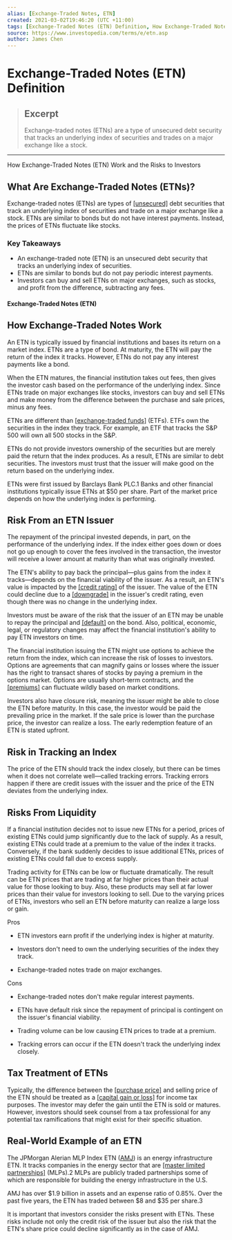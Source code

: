 ```yaml
---
alias: [Exchange-Traded Notes, ETN]
created: 2021-03-02T19:46:20 (UTC +11:00)
tags: [Exchange-Traded Notes (ETN) Definition, How Exchange-Traded Notes (ETN) Work and the Risks to Investors]
source: https://www.investopedia.com/terms/e/etn.asp
author: James Chen
---
```


# Exchange-Traded Notes (ETN) Definition

> ## Excerpt
> Exchange-traded notes (ETNs) are a type of unsecured debt security that tracks an underlying index of securities and trades on a major exchange like a stock.

---

How Exchange-Traded Notes (ETN) Work and the Risks to Investors
## What Are Exchange-Traded Notes (ETNs)?

Exchange-traded notes (ETNs) are types of [[unsecured]](https://www.investopedia.com/terms/u/unsecured.asp) debt securities that track an underlying index of securities and trade on a major exchange like a stock. ETNs are similar to bonds but do not have interest payments. Instead, the prices of ETNs fluctuate like stocks.

### Key Takeaways

-   An exchange-traded note (ETN) is an unsecured debt security that tracks an underlying index of securities.
-   ETNs are similar to bonds but do not pay periodic interest payments.
-   Investors can buy and sell ETNs on major exchanges, such as stocks, and profit from the difference, subtracting any fees.

#### Exchange-Traded Notes (ETN)

## How Exchange-Traded Notes Work

An ETN is typically issued by financial institutions and bases its return on a market index. ETNs are a type of bond. At maturity, the ETN will pay the return of the index it tracks. However, ETNs do not pay any interest payments like a bond.

When the ETN matures, the financial institution takes out fees, then gives the investor cash based on the performance of the underlying index. Since ETNs trade on major exchanges like stocks, investors can buy and sell ETNs and make money from the difference between the purchase and sale prices, minus any fees.

ETNs are different than [[exchange-traded funds]](https://www.investopedia.com/terms/e/etf.asp) (ETFs). ETFs own the securities in the index they track. For example, an ETF that tracks the S&P 500 will own all 500 stocks in the S&P.

ETNs do not provide investors ownership of the securities but are merely paid the return that the index produces. As a result, ETNs are similar to debt securities. The investors must trust that the issuer will make good on the return based on the underlying index.

ETNs were first issued by Barclays Bank PLC.1 Banks and other financial institutions typically issue ETNs at $50 per share. Part of the market price depends on how the underlying index is performing.

## Risk From an ETN Issuer

The repayment of the principal invested depends, in part, on the performance of the underlying index. If the index either goes down or does not go up enough to cover the fees involved in the transaction, the investor will receive a lower amount at maturity than what was originally invested.

The ETN's ability to pay back the principal—plus gains from the index it tracks—depends on the financial viability of the issuer. As a result, an ETN's value is impacted by the [[credit rating]](https://www.investopedia.com/terms/c/creditrating.asp) of the issuer. The value of the ETN could decline due to a [[downgrade]](https://www.investopedia.com/terms/d/downgrade.asp) in the issuer's credit rating, even though there was no change in the underlying index.

Investors must be aware of the risk that the issuer of an ETN may be unable to repay the principal and [[default]](https://www.investopedia.com/terms/d/default2.asp) on the bond. Also, political, economic, legal, or regulatory changes may affect the financial institution's ability to pay ETN investors on time.

The financial institution issuing the ETN might use options to achieve the return from the index, which can increase the risk of losses to investors. Options are agreements that can magnify gains or losses where the issuer has the right to transact shares of stocks by paying a premium in the options market. Options are usually short-term contracts, and the [[premiums]](https://www.investopedia.com/terms/o/option-premium.asp) can fluctuate wildly based on market conditions.

Investors also have closure risk, meaning the issuer might be able to close the ETN before maturity. In this case, the investor would be paid the prevailing price in the market. If the sale price is lower than the purchase price, the investor can realize a loss. The early redemption feature of an ETN is stated upfront.

## Risk in Tracking an Index

The price of the ETN should track the index closely, but there can be times when it does not correlate well—called tracking errors. Tracking errors happen if there are credit issues with the issuer and the price of the ETN deviates from the underlying index.

## Risks From Liquidity

If a financial institution decides not to issue new ETNs for a period, prices of existing ETNs could jump significantly due to the lack of supply. As a result, existing ETNs could trade at a premium to the value of the index it tracks. Conversely, if the bank suddenly decides to issue additional ETNs, prices of existing ETNs could fall due to excess supply.

Trading activity for ETNs can be low or fluctuate dramatically. The result can be ETN prices that are trading at far higher prices than their actual value for those looking to buy. Also, these products may sell at far lower prices than their value for investors looking to sell. Due to the varying prices of ETNs, investors who sell an ETN before maturity can realize a large loss or gain.

Pros

-   ETN investors earn profit if the underlying index is higher at maturity.
    
-   Investors don't need to own the underlying securities of the index they track.
    
-   Exchange-traded notes trade on major exchanges.
    

Cons

-   Exchange-traded notes don't make regular interest payments.
    
-   ETNs have default risk since the repayment of principal is contingent on the issuer's financial viability.
    
-   Trading volume can be low causing ETN prices to trade at a premium.
    
-   Tracking errors can occur if the ETN doesn't track the underlying index closely.
    

## Tax Treatment of ETNs

Typically, the difference between the [[purchase price]](https://www.investopedia.com/terms/p/purchaseprice.asp) and selling price of the ETN should be treated as a [[capital gain or loss]](https://www.investopedia.com/ask/answers/07/calculategains.asp) for income tax purposes. The investor may defer the gain until the ETN is sold or matures. However, investors should seek counsel from a tax professional for any potential tax ramifications that might exist for their specific situation.

## Real-World Example of an ETN

The JPMorgan Alerian MLP Index ETN ([AMJ](https://www.investopedia.com/markets/quote?tvwidgetsymbol=amj)) is an energy infrastructure ETN. It tracks companies in the energy sector that are [[master limited partnerships]](https://www.investopedia.com/terms/m/mlp.asp) (MLPs).2 MLPs are publicly traded partnerships some of which are responsible for building the energy infrastructure in the U.S.

AMJ has over $1.9 billion in assets and an expense ratio of 0.85%. Over the past five years, the ETN has traded between $8 and $35 per share.3

It is important that investors consider the risks present with ETNs. These risks include not only the credit risk of the issuer but also the risk that the ETN's share price could decline significantly as in the case of AMJ.

